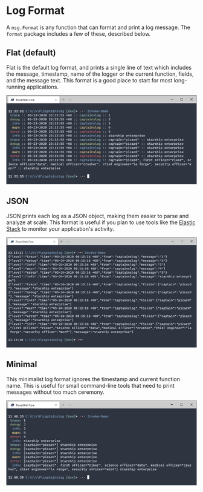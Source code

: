 # Log Format

A `msg.Format` is any function that can format and print a log message. The `format` package includes a few of these, described below.

## Flat (default)

Flat is the default log format, and prints a single line of text which includes the message, timestamp, name of the logger or the current function, fields, and the message text. This format is a good place to start for most long-running applications.

![](../assets/format-flat.png)

## JSON

JSON prints each log as a JSON object, making them easier to parse and analyze at scale. This format is useful if you plan to use tools like the [Elastic Stack](https://www.elastic.co/log-monitoring) to monitor your application's activity.

![](../assets/format-json.png)

## Minimal

This minimalist log format ignores the timestamp and current function name. This is useful for small command-line tools that need to print messages without too much ceremony.

![](../assets/format-minimal.png)